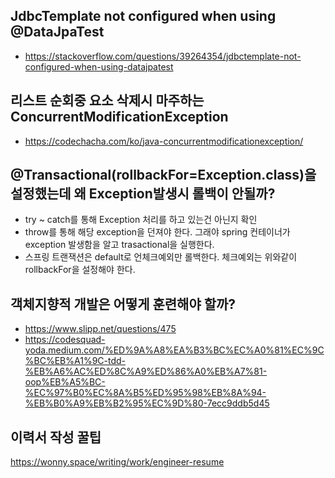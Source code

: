 

## JdbcTemplate not configured when using @DataJpaTest
- https://stackoverflow.com/questions/39264354/jdbctemplate-not-configured-when-using-datajpatest


## 리스트 순회중 요소 삭제시 마주하는 ConcurrentModificationException

- https://codechacha.com/ko/java-concurrentmodificationexception/

## @Transactional(rollbackFor=Exception.class)을 설정했는데 왜 Exception발생시 롤백이 안될까?
- try ~ catch를 통해 Exception 처리를 하고 있는건 아닌지 확인
- throw를 통해 해당 exception을 던져야 한다. 그래야 spring 컨테이너가 exception 발생함을 알고 trasactional을 실행한다.
- 스프링 트랜잭션은 default로 언체크예외만 롤백한다. 체크예외는 위와같이 rollbackFor을 설정해야 한다.

## 객체지향적 개발은 어떻게 훈련해야 할까?
- https://www.slipp.net/questions/475
- https://codesquad-yoda.medium.com/%ED%9A%A8%EA%B3%BC%EC%A0%81%EC%9C%BC%EB%A1%9C-tdd-%EB%A6%AC%ED%8C%A9%ED%86%A0%EB%A7%81-oop%EB%A5%BC-%EC%97%B0%EC%8A%B5%ED%95%98%EB%8A%94-%EB%B0%A9%EB%B2%95%EC%9D%80-7ecc9ddb5d45

## 이력서 작성 꿀팁
https://wonny.space/writing/work/engineer-resume
